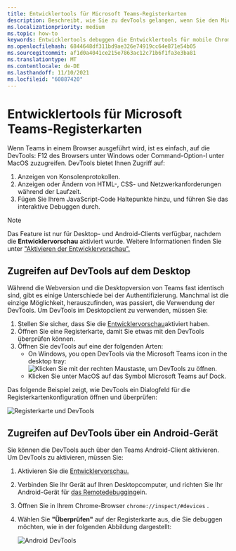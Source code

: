 ```yaml
---
title: Entwicklertools für Microsoft Teams-Registerkarten
description: Beschreibt, wie Sie zu devTools gelangen, wenn Sie den Microsoft Teams-Desktopclient und das Debuggen verwenden
ms.localizationpriority: medium
ms.topic: how-to
keywords: Entwicklertools debuggen die Entwicklertools für mobile Chrome-Desktopclients
ms.openlocfilehash: 6844648df311bd9ae326e74919cc64e871e54b05
ms.sourcegitcommit: af1d0a4041ce215e7863ac12c71b6f1fa3e3ba81
ms.translationtype: MT
ms.contentlocale: de-DE
ms.lasthandoff: 11/10/2021
ms.locfileid: "60887420"
---
```

# <a name="devtools-for-microsoft-teams-tabs"></a>Entwicklertools für Microsoft Teams-Registerkarten

Wenn Teams in einem Browser ausgeführt wird, ist es einfach, auf die DevTools: F12 des Browsers unter Windows oder Command-Option-I unter MacOS zuzugreifen. DevTools bietet Ihnen Zugriff auf:

1. Anzeigen von Konsolenprotokollen.
1. Anzeigen oder Ändern von HTML-, CSS- und Netzwerkanforderungen während der Laufzeit.
1. Fügen Sie Ihrem JavaScript-Code Haltepunkte hinzu, und führen Sie das interaktive Debuggen durch.

> [!NOTE]
> Das Feature ist nur für Desktop- und Android-Clients verfügbar, nachdem die **Entwicklervorschau** aktiviert wurde. Weitere Informationen finden Sie unter ["Aktivieren der Entwicklervorschau".](~/resources/dev-preview/developer-preview-intro.md)

## <a name="access-devtools-on-the-desktop"></a>Zugreifen auf DevTools auf dem Desktop

Während die Webversion und die Desktopversion von Teams fast identisch sind, gibt es einige Unterschiede bei der Authentifizierung. Manchmal ist die einzige Möglichkeit, herauszufinden, was passiert, die Verwendung der DevTools. Um DevTools im Desktopclient zu verwenden, müssen Sie:

1. Stellen Sie sicher, dass Sie die [Entwicklervorschau](~/resources/dev-preview/developer-preview-intro.md)aktiviert haben.
1. Öffnen Sie eine Registerkarte, damit Sie etwas mit den DevTools überprüfen können.
1. Öffnen Sie devTools auf eine der folgenden Arten:
    * On Windows, you open DevTools via the Microsoft Teams icon in the desktop tray:<br>
  ![Klicken Sie mit der rechten Maustaste, um DevTools zu öffnen.](~/assets/images/dev-preview/devtools-right-click.png)
    * Klicken Sie unter MacOS auf das Symbol Microsoft Teams auf Dock.

Das folgende Beispiel zeigt, wie DevTools ein Dialogfeld für die Registerkartenkonfiguration öffnen und überprüfen:

   ![Registerkarte und DevTools](~/assets/images/dev-preview/tab-and-devtools.png)

## <a name="access-devtools-from-an-android-device"></a>Zugreifen auf DevTools über ein Android-Gerät

Sie können die DevTools auch über den Teams Android-Client aktivieren. Um DevTools zu aktivieren, müssen Sie:

1. Aktivieren Sie die [Entwicklervorschau.](~/resources/dev-preview/developer-preview-intro.md)
1. Verbinden Sie Ihr Gerät auf Ihren Desktopcomputer, und richten Sie Ihr Android-Gerät für [das Remotedebugging](https://developers.google.com/web/tools/chrome-devtools/remote-debugging/)ein.
1. Öffnen Sie in Ihrem Chrome-Browser `chrome://inspect/#devices` .
1. Wählen Sie **"Überprüfen"** auf der Registerkarte aus, die Sie debuggen möchten, wie in der folgenden Abbildung dargestellt:

   ![Android DevTools](~/assets/images/android-devtools.png)
